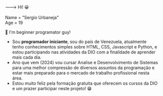 ---> Hi! 😀 <br> <br>
Name = "Sergio Urbaneja" <br>
Age = 19<br>

👾 I'm beginner programator guy! <br>
<ul>
<li>Sou <strong>programador iniciante</strong>, sou do país de Venezuela, atualmente tenho conhecimentos simples sobre HTML, CSS, Javascript e Python, e estou participando nas atividades da DIO com a finalidade de aprender mais cada dia.</li> 
<li>Ano que vem (2024) vou cursar Analise e Desenvolvimento de Sistemas para uma melhor compressão de diversos assuntos da programação e estar mais preparado para o mercado de trabalho profissional nesta área.</li>
<li>Estou muito feliz pela formação gratuita que oferecem os cursos da DIO e um prazer participar neste projeto! 😁</li>
</ul>
